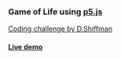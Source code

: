 ### Game of Life using [p5.js](https://p5js.org) 

[Coding challenge by D.Shiffman](https://www.youtube.com/watch?v=FWSR_7kZuYg&frags=pl%2Cwn)

#### [Live demo](https://sboez.github.io/GameOfLife/index.html)

